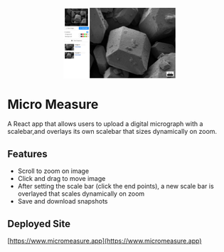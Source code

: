  <p align="center">
  <img width="50%" src="public/images/micro-screenshot.png">


# Micro Measure
A React app that allows users to upload a digital micrograph with a scalebar,and overlays its own scalebar that sizes dynamically on zoom.

## Features
* Scroll to zoom on image
* Click and drag to move image
* After setting the scale bar (click the end points), a new scale bar is overlayed that scales dynamically on zoom
* Save and download snapshots 


## Deployed Site
[https://www.micromeasure.app](https://www.micromeasure.app)

